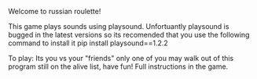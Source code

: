 Welcome to russian roulette!

This game plays sounds using playsound. Unfortuantly playsound is bugged in the latest versions so its recomended that you use the following command to install it
pip install playsound==1.2.2

To play:
Its you vs your "friends" only one of you may walk out of this program still on the alive list, have fun!
Full instructions in the game.
